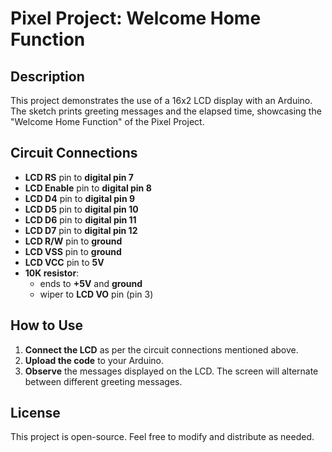 # Pixel Project: Welcome Home Function

## Description

This project demonstrates the use of a 16x2 LCD display with an Arduino. The sketch prints greeting messages and the elapsed time, showcasing the "Welcome Home Function" of the Pixel Project.

## Circuit Connections

- **LCD RS** pin to **digital pin 7**
- **LCD Enable** pin to **digital pin 8**
- **LCD D4** pin to **digital pin 9**
- **LCD D5** pin to **digital pin 10**
- **LCD D6** pin to **digital pin 11**
- **LCD D7** pin to **digital pin 12**
- **LCD R/W** pin to **ground**
- **LCD VSS** pin to **ground**
- **LCD VCC** pin to **5V**
- **10K resistor**: 
  - ends to **+5V** and **ground**
  - wiper to **LCD VO** pin (pin 3)

## How to Use

1. **Connect the LCD** as per the circuit connections mentioned above.
2. **Upload the code** to your Arduino.
3. **Observe** the messages displayed on the LCD. The screen will alternate between different greeting messages.

## License

This project is open-source. Feel free to modify and distribute as needed.
